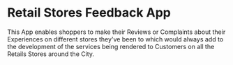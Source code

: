 # Retail Stores Feedback App
This App enables shoppers to make their Reviews or Complaints about their Experiences on different stores they've been to which would always add to the development of the services being rendered to Customers on all the Retails Stores around the City.

